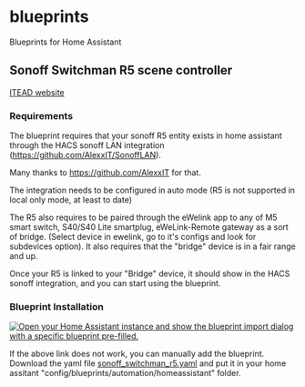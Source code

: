 # blueprints

Blueprints for Home Assistant

## Sonoff Switchman R5 scene controller
[ITEAD website](https://itead.cc/product/sonoff-switchman-scene-controller-r5/)

### Requirements
The blueprint requires that your sonoff R5 entity exists in home assistant through the HACS sonoff LAN integration (https://github.com/AlexxIT/SonoffLAN).

Many thanks to https://github.com/AlexxIT for that. 

The integration needs to be configured in auto mode (R5 is not supported in local only mode, at least to date)

The R5 also requires to be paired through the eWelink app to any of M5 smart switch, S40/S40 Lite smartplug, eWeLink-Remote gateway as a sort of bridge. (Select device in ewelink, go to it's configs and look for subdevices option). It also requires that the "bridge" device is in a fair range and up.
 
Once your R5 is linked to your "Bridge" device, it should show in the HACS sonoff integration, and you can start using the blueprint.

### Blueprint Installation
[![Open your Home Assistant instance and show the blueprint import dialog with a specific blueprint pre-filled.](https://my.home-assistant.io/badges/blueprint_import.svg)](https://my.home-assistant.io/redirect/blueprint_import/?blueprint_url=https%3A%2F%2Fgithub.com%2Ferodriguezv%2Fblueprints%2Fblob%2Fmain%2Fsonoff_switchman_r5.yaml)

If the above link does not work, you can manually add the blueprint. Download the yaml file [sonoff_switchman_r5.yaml](https://raw.githubusercontent.com/erodriguezv/blueprints/main/sonoff_switchman_r5.yaml) and put it in your home assitant "config/blueprints/automation/homeassistant" folder.
